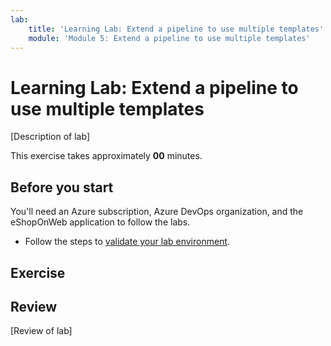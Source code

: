 ```yaml
---
lab:
    title: 'Learning Lab: Extend a pipeline to use multiple templates'
    module: 'Module 5: Extend a pipeline to use multiple templates'
---
```


# Learning Lab: Extend a pipeline to use multiple templates

[Description of lab]

This exercise takes approximately **00** minutes.

## Before you start

You'll need an Azure subscription, Azure DevOps organization, and the eShopOnWeb application to follow the labs.

- Follow the steps to [validate your lab environment](Instructions\implement-security-through-pipeline-using-devops\APL1001_M00_Validate_Lab_Environment.md).

## Exercise

## Review

[Review of lab]
